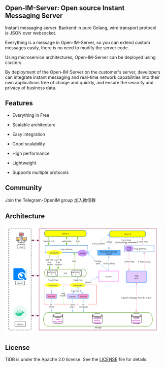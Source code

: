 ## Open-IM-Server: Open source  Instant Messaging Server

Instant messaging server. Backend in pure Golang, wire transport protocol  is JSON over websocket.

Everything is a message  in Open-IM-Server, so you can extend custom messages easily, there is no need to modify the server code.

Using microservice architectures, Open-IM-Server can be deployed using clusters.

By deployment of the Open-IM-Server  on the customer's server, developers  can integrate instant messaging and real-time network capabilities into their own applications free of charge and quickly, and ensure the security and privacy of business data.

## Features

* Everything in Free

* Scalable architecture

* Easy integration 

* Good scalability

* High performance

* Lightweight

* Supports multiple protocols

## Community
Join the Telegram-OpenIM group
加入微信群

## Architecture

![avatar](https://github.com/Open-IM-IM/opim_admin/blob/main/docs/Architecture.jpg)

## License
TiDB is under the Apache 2.0 license. See the [LICENSE](https://github.com/Open-IM-IM/opim_admin/blob/main/LICENSE) file for details.

